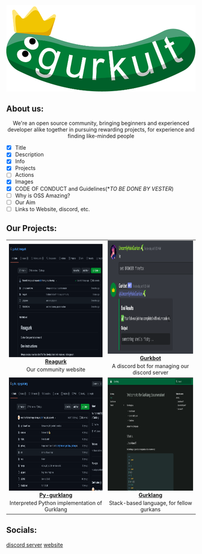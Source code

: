 ![Org Name](.github/images/logo.png)


## About us:
<p align="center">
  We're an open source community, bringing beginners and experienced developer alike together in pursuing rewarding projects, for experience and finding like-minded  people
</p>





<!--PLANS:START-->
- [x] Title
- [x] Description
- [x] Info
- [x] Projects
- [ ] Actions
- [x] Images
- [x] CODE OF CONDUCT and Guidelines(**TO BE DONE BY VESTER*)
- [ ] Why is OSS Amazing?
- [ ] Our Aim
- [ ] Links to Website, discord, etc.
<!--PLANS:END-->



## Our Projects:

<table>
  <tr>
    <!--TODO: Link the raw image from the default repo-->
    <td align="center"><a href="./.github/images/reagurk.png"><img src="./.github/images/reagurk.png" height="300px "width="500px;" alt="Reagurk repository image"/><br /><sub><a href="https://github.com/gurkult/reagurk"><b>Reagurk</b></a><br />Our community website</sub></a></td>
    <td align="center"><a href="./.github/images/gurkbot.png"><img src="./.github/images/gurkbot.png" height="300px "width="500px;" alt="Gurkbot embed image"/><br /><sub><a href="https://github.com/gurkult/gurkbot"><b>Gurkbot</b></a><br />A discord bot for managing our discord server</sub></a></td>   
  </tr>
  <tr>
    <td align="center"><a href="./.github/images/py-gurklang.png"><img src="./.github/images/py-gurklang.png" height="300px "width="500px;" alt="Gurklang Interpretor"/><br /><sub><a href="https://github.com/gurkult/py-gurklang"><b>Py-gurklang</b></a><br />Interpreted Python implementation of Gurklang</sub></a></td>
    <td align="center"><a href="https://docs.gurkult.com/"><img src="./.github/images/gurklang.png" height="300px "width="500px;" alt="Gurklang docs image"/><br /><sub><a href="https://github.com/gurkult/gurklang"><b>Gurklang</b></a><br />Stack-based language, for fellow gurkans</sub></a></td>   
  </tr>
  <!--WE CAN ALSO ADD BRANDING HERE-->
</table>



## Socials:
[discord server]()
[website]()
